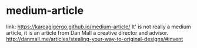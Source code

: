 # medium-article
link: https://karcagigergo.github.io/medium-article/
It' is not really a medium article, it is an article from Dan Mall a creative director and advisor.
http://danmall.me/articles/stealing-your-way-to-original-designs/#invent
